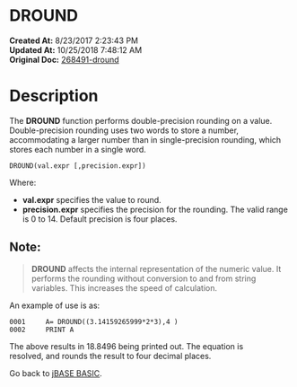 # DROUND

**Created At:** 8/23/2017 2:23:43 PM  
**Updated At:** 10/25/2018 7:48:12 AM  
**Original Doc:** [268491-dround](https://docs.jbase.com/36868-jbase-basic/268491-dround)  


# Description

The **DROUND** function performs double-precision rounding on a value. Double-precision rounding uses two words to store a number, accommodating a larger number than in single-precision rounding, which stores each number in a single word.

```
DROUND(val.expr [,precision.expr])
```

Where:

- **val.expr** specifies the value to round.
- **precision.expr** specifies the precision for the rounding. The valid range is 0 to 14. Default precision is four places.


## Note:


> **DROUND** affects the internal representation of the numeric value. It performs the rounding without conversion to and from string variables. This increases the speed of calculation.


An example of use is as:

```
0001     A= DROUND((3.14159265999*2*3),4 )
0002     PRINT A
```

The above results in 18.8496 being printed out. The equation is resolved, and rounds the result to four decimal places.



Go back to [jBASE BASIC](263498-jbase-basic).
